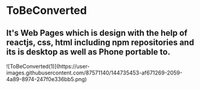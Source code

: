 # ToBeConverted

<h2>It's Web Pages which is design with the help of reactjs, css, html including npm repositories and its is desktop as well as Phone portable to.</h2>
![ToBeConverted(1)](https://user-images.githubusercontent.com/87571140/144735453-af671269-2059-4a89-8974-247f0e336bb5.png)

